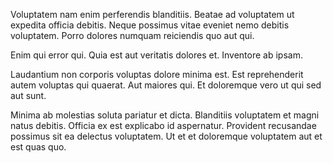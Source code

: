 Voluptatem nam enim perferendis blanditiis. Beatae ad voluptatem ut expedita officia debitis. Neque possimus vitae eveniet nemo debitis voluptatem. Porro dolores numquam reiciendis quo aut qui.
 Enim qui error qui. Quia est aut veritatis dolores et. Inventore ab ipsam.
 Laudantium non corporis voluptas dolore minima est. Est reprehenderit autem voluptas qui quaerat. Aut maiores qui. Et doloremque vero ut qui sed aut sunt.
 Minima ab molestias soluta pariatur et dicta. Blanditiis voluptatem et magni natus debitis. Officia ex est explicabo id aspernatur. Provident recusandae possimus sit ea delectus voluptatem. Ut et et doloremque voluptatem aut et est quas quo.